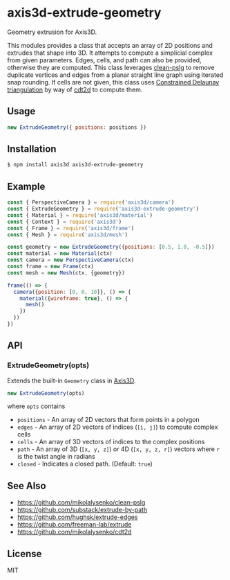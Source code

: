 axis3d-extrude-geometry
=======================

Geometry extrusion for Axis3D.

This modules provides a class that accepts an array of 2D positions and
extrudes that shape into 3D. It attempts to compute a simplicial complex
from given parameters. Edges, cells, and path can also be provided,
otherwise they are computed. This class leverages [clean-pslg][clean-pslg] to
remove duplicate vertices and edges from a planar straight line graph using
iterated snap rounding. If cells are not given, this class uses
[Constrained Delaunay triangulation][cdt] by way of [cdt2d][cdt2d] to compute them.

## Usage

```js
new ExtrudeGeometry({ positions: positions })
```

## Installation

```sh
$ npm install axis3d axis3d-extrude-geometry
```

## Example

```js
const { PerspectiveCamera } = require('axis3d/camera')
const { ExtrudeGeometry } = require('axis3d-extrude-geometry')
const { Material } = require('axis3d/material')
const { Context } = require('axis3d')
const { Frame } = require('axis3d/frame')
const { Mesh } = require('axis3d/mesh')

const geometry = new ExtrudeGeometry({positions: [0.5, 1.0, -0.5]})
const material = new Material(ctx)
const camera = new PerspectiveCamera(ctx)
const frame = new Frame(ctx)
const mesh = new Mesh(ctx, {geometry})

frame(() => {
  camera({position: [0, 0, 10]}, () => {
    material({wireframe: true}, () => {
      mesh()
    })
  })
})
```

## API

### ExtrudeGeometry(opts)

Extends the built-in `Geometry` class in [Axis3D][axis3d].

```js
new ExtrudeGeometry(opts)
```

where `opts` contains

* `positions` - An array of 2D vectors that form points in a polygon
* `edges` - An array of 2D vectors of indices (`[i, j]`) to compute complex cells
* `cells` - An array of 3D vectors of indices to the complex positions
* `path` - An array of 3D (`[x, y, z]`) or 4D (`[x, y, z, r]`) vectors where `r` is the twist angle in radians
* `closed` - Indicates a closed path. (Default: `true`)

## See Also

* https://github.com/mikolalysenko/clean-pslg
* https://github.com/substack/extrude-by-path
* https://github.com/hughsk/extrude-edges
* https://github.com/freeman-lab/extrude
* https://github.com/mikolalysenko/cdt2d

## License

MIT



[cdt]: https://en.wikipedia.org/wiki/Constrained_Delaunay_triangulation
[cdt2d]: https://github.com/mikolalysenko/cdt2d
[axis3d]: https://github.com/littlstar/axis3d
[clean-pslg]: https://github.com/mikolalysenko/clean-pslg
